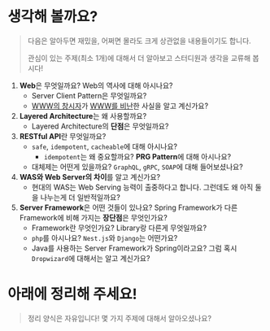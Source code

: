 # 생각해 볼까요?

> 다음은 알아두면 재밌을, 어쩌면 몰라도 크게 상관없을 내용들이기도 합니다.
> 
> 관심이 있는 주제(최소 1개)에 대해서 더 알아보고 스터디원과 생각을 교류해 봅시다!

1. **Web**은 무엇일까요? Web의 역사에 대해 아시나요?
    - Server Client Pattern은 무엇일까요?
    - [WWW의 창시자](https://ko.wikipedia.org/wiki/%ED%8C%80_%EB%B2%84%EB%84%88%EC%8A%A4%EB%A6%AC)가 [WWW를 비난](https://www.inrupt.com/)한 사실을 알고 계신가요?
2. **Layered Architecture**는 왜 사용할까요?
    - Layered Architecture의 **단점**은 무엇일까요?
3. **RESTful API**란 무엇일까요?
    - `safe`, `idempotent`, `cacheable`에 대해 아시나요?
        - `idempotent`는 왜 중요할까요? **PRG Pattern**에 대해 아시나요?
    -  대체제는 어떤게 있을까요? `GraphQL`, `gRPC`, `SOAP`에 대해 들어보셨나요?
4. **WAS와 Web Server의 차이**를 알고 계신가요?
    - 현대의 WAS는 Web Serving 능력이 출중하다고 합니다. 그런데도 왜 아직 둘을 나누는게 더 일반적일까요?
5. **Server Framework**은 어떤 것들이 있나요? Spring Framework가 다른 Framework에 비해 가지는 **장단점**은 무엇인가요?
    - Framework란 무엇인가요? Library랑 다른게 무엇일까요?
    - `php`를 아시나요? `Nest.js`와 `Django`는 어떤가요?
    - Java를 사용하는 Server Framework가 Spring이라고요? 그럼 혹시 `Dropwizard`에 대해서는 알고 계신가요?

# 아래에 정리해 주세요!

> 정리 양식은 자유입니다! 몇 가지 주제에 대해서 알아오셨나요?
